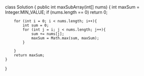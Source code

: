 class Solution {
    public int maxSubArray(int[] nums) {
        int maxSum = Integer.MIN_VALUE;
        if (nums.length == 0) return 0;
        
        for (int i = 0; i < nums.length; i++){
            int sum = 0;
            for (int j = i; j < nums.length; j++){
                sum += nums[j];
                maxSum = Math.max(sum, maxSum);
            }
            
        }
        return maxSum;
    }
}